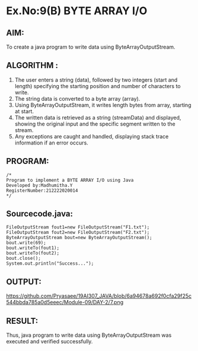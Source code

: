 # Ex.No:9(B) BYTE ARRAY I/O
## AIM:
To create a java program to write data using ByteArrayOutputStream.


## ALGORITHM :
1.	The user enters a string (data), followed by two integers (start and length) specifying the starting position and number of characters to write.
2.	The string data is converted to a byte array (array).
3.	Using ByteArrayOutputStream, it writes length bytes from array, starting at start.
4.	The written data is retrieved as a string (streamData) and displayed, showing the original input and the specific segment written to the stream.
5.	Any exceptions are caught and handled, displaying stack trace information if an error occurs.




## PROGRAM:
 ```
/*
Program to implement a BYTE ARRAY I/O using Java
Developed by:Madhumitha.Y 
RegisterNumber:212222020014  
*/
```

## Sourcecode.java:
```
FileOutputStream fout1=new FileOutputStream("F1.txt");
FileOutputStream fout2=new FileOutputStream("F2.txt");
ByteArrayOutputStream bout=new ByteArrayOutputStream();
bout.write(69);
bout.writeTo(fout1);
bout.writeTo(fout2);
bout.close();
System.out.println("Success...");
```






## OUTPUT:

https://github.com/Pryasaee/19AI307_JAVA/blob/6a94678a692f0cfa29f25c544bbda785a0d5eeec/Module-09/DAY-2/7.png

## RESULT:
Thus, java program to write data using ByteArrayOutputStream was executed and verified successfully.





